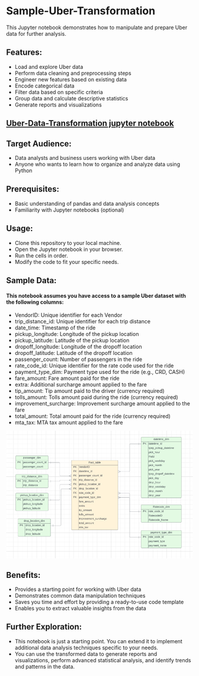 # Sample-Uber-Transformation

This Jupyter notebook demonstrates how to manipulate and prepare Uber data for further analysis.

## Features:

- Load and explore Uber data
- Perform data cleaning and preprocessing steps
- Engineer new features based on existing data
- Encode categorical data
- Filter data based on specific criteria
- Group data and calculate descriptive statistics
- Generate reports and visualizations
  
## [Uber-Data-Transformation jupyter notebook](https://github.com/Ahmedismael1/Sample-Uber-Transformation/blob/main/sample_uber_transform_notebook.ipynb)


## Target Audience:

- Data analysts and business users working with Uber data
- Anyone who wants to learn how to organize and analyze data using Python

## Prerequisites:

- Basic understanding of pandas and data analysis concepts
- Familiarity with Jupyter notebooks (optional)

## Usage:

- Clone this repository to your local machine.
- Open the Jupyter notebook in your browser.
- Run the cells in order.
- Modify the code to fit your specific needs.

## Sample Data:

#### This notebook assumes you have access to a sample Uber dataset with the following columns:
- VendorID: Unique identifier for each Vendor
- trip_distance_id: Unique identifier for each trip distance
- date_time: Timestamp of the ride
- pickup_longitude: Longitude of the pickup location
- pickup_latitude: Latitude of the pickup location
- dropoff_longitude: Longitude of the dropoff location
- dropoff_latitude: Latitude of the dropoff location
- passenger_count: Number of passengers in the ride
- rate_code_id: Unique identifier for the rate code used for the ride
- payment_type_dim: Payment type used for the ride (e.g., CRD, CASH)
- fare_amount: Fare amount paid for the ride
- extra: Additional surcharge amount applied to the fare
- tip_amount: Tip amount paid to the driver (currency required)
- tolls_amount: Tolls amount paid during the ride (currency required)
- improvement_surcharge: Improvement surcharge amount applied to the fare
- total_amount: Total amount paid for the ride (currency required)
- mta_tax: MTA tax amount applied to the fare


![Image Link](https://github.com/Ahmedismael1/Sample-Uber-Transformation/blob/main/Uber_Data_Model.png)


## Benefits:

- Provides a starting point for working with Uber data
- Demonstrates common data manipulation techniques
- Saves you time and effort by providing a ready-to-use code template
- Enables you to extract valuable insights from the data

## Further Exploration:
- This notebook is just a starting point. You can extend it to implement additional data analysis techniques specific to your needs.
- You can use the transformed data to generate reports and visualizations, perform advanced statistical analysis, and identify trends and patterns in the data.
